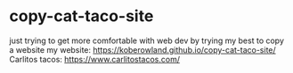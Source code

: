 # copy-cat-taco-site
just trying to get more comfortable with web dev by 
trying my best to copy a website
my website: https://koberowland.github.io/copy-cat-taco-site/
Carlitos tacos: https://www.carlitostacos.com/
